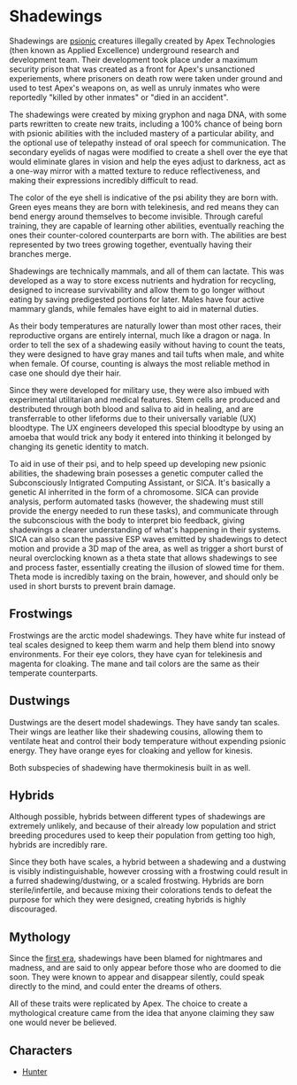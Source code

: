 # Shadewings

Shadewings are [psionic](magic.md) creatures illegally created by Apex Technologies (then known as Applied Excellence) underground research and development team. Their development took place under a maximum security prison that was created as a front for Apex's unsanctioned experiements, where prisoners on death row were taken under ground and used to test Apex's weapons on, as well as unruly inmates who were reportedly "killed by other inmates" or "died in an accident".

The shadewings were created by mixing gryphon and naga DNA, with some parts rewritten to create new traits, including a 100% chance of being born with psionic abilities with the included mastery of a particular ability, and the optional use of telepathy instead of oral speech for communication. The secondary eyelids of nagas were modified to create a shell over the eye that would eliminate glares in vision and help the eyes adjust to darkness, act as a one-way mirror with a matted texture to reduce reflectiveness, and making their expressions incredibly difficult to read.

The color of the eye shell is indicative of the psi ability they are born with. Green eyes means they are born with telekinesis, and red means they can bend energy around themselves to become invisible. Through careful training, they are capable of learning other abilities, eventually reaching the ones their counter-colored counterparts are born with. The abilities are best represented by two trees growing together, eventually having their branches merge.

Shadewings are technically mammals, and all of them can lactate. This was developed as a way to store excess nutrients and hydration for recycling, designed to increase survivability and allow them to go longer without eating by saving predigested portions for later. Males have four active mammary glands, while females have eight to aid in maternal duties.

As their body temperatures are naturally lower than most other races, their reproductive organs are entirely internal, much like a dragon or naga. In order to tell the sex of a shadewing easily without having to count the teats, they were designed to have gray manes and tail tufts when male, and white when female. Of course, counting is always the most reliable method in case one should dye their hair.

Since they were developed for military use, they were also imbued with experimental utilitarian and medical features. Stem cells are produced and destributed through both blood and saliva to aid in healing, and are transferrable to other lifeforms due to their universally variable (UX) bloodtype. The UX engineers developed this special bloodtype by using an amoeba that would trick any body it entered into thinking it belonged by changing its genetic identity to match.

To aid in use of their psi, and to help speed up developing new psionic abilities, the shadewing brain posesses a genetic computer called the Subconsciously Intigrated Computing Assistant, or SICA. It's basically a genetic AI inherrited in the form of a chromosome. SICA can provide analysis, perform automated tasks (however, the shadewing must still provide the energy needed to run these tasks), and communicate through the subconscious with the body to interpret bio feedback, giving shadewings a clearer understanding of what's happening in their systems. SICA can also scan the passive ESP waves emitted by shadewings to detect motion and provide a 3D map of the area, as well as trigger a short burst of neural overclocking known as a theta state that allows shadewings to see and process faster, essentially creating the illusion of slowed time for them. Theta mode is incredibly taxing on the brain, however, and should only be used in short bursts to prevent brain damage.

## Frostwings

Frostwings are the arctic model shadewings. They have white fur instead of teal scales designed to keep them warm and help them blend into snowy environments. For their eye colors, they have cyan for telekinesis and magenta for cloaking. The mane and tail colors are the same as their temperate counterparts.

## Dustwings

Dustwings are the desert model shadewings. They have sandy tan scales. Their wings are leather like their shadewing cousins, allowing them to ventilate heat and control their body temperature without expending psionic energy. They have orange eyes for cloaking and yellow for kinesis.

Both subspecies of shadewing have thermokinesis built in as well. 

## Hybrids

Although possible, hybrids between different types of shadewings are extremely unlikely, and because of their already low population and strict breeding procedures used to keep their population from getting too high, hybrids are incredibly rare.

Since they both have scales, a hybrid between a shadewing and a dustwing is visibly indistinguishable, however crossing with a frostwing could result in a furred shadewing/dustwing, or a scaled frostwing. Hybrids are born sterile/infertile, and because mixing their colorations tends to defeat the purpose for which they were designed, creating hybrids is highly discouraged.

## Mythology

Since the [first era](history.md), shadewings have been blamed for nightmares and madness, and are said to only appear before those who are doomed to die soon. They were known to appear and disappear silently, could speak directly to the mind, and could enter the dreams of others.

All of these traits were replicated by Apex. The choice to create a mythological creature came from the idea that anyone claiming they saw one would never be believed.

## Characters

* [Hunter](hunter.md)